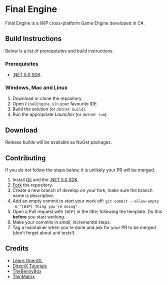 # Final Engine

Final Engine is a *WIP* cross-platform Game Engine developed in C#.

## Build Instructions

Below is a list of prerequisites and build instructions.

### Prerequisites

- [.NET 5.0 SDK](https://dotnet.microsoft.com/download/dotnet/5.0).

### Windows, Mac and Linux

1. Download or clone the repository.
2. Open `FinalEngine.sln` your favourite IDE.
3. Build the solution (or `dotnet build`).
4. Run the appropriate *Launcher* (or `dotnet run`).

## Download

Release builds will be available as NuGet packages.

## Contributing

If you do not follow the steps below, it is unlikely your PR will be merged.

1. Install [Git](https://git-scm.com/downloads) and the [.NET 5.0 SDK](https://dotnet.microsoft.com/download/dotnet/5.0).
2. [Fork](https://github.com/mtosoftware/FinalEngine/fork) the repository.
3. Create a new branch of develop on your fork, make sure the branch name is descriptive.
4. Add an empty commit to start your work off: `git commit --allow-empty -m "[WIP] Thing you're doing"`.
5. Open a Pull request with `[WIP]` in the title; following the template. Do this **before** you start working.
6. Make your commits in *small*, *incremental* steps.
7. Tag a maintainer when you're done and ask for your PR to be merged (don't forget about unit tests!).

## Credits

- [Learn OpenGL](https://learnopengl.com/)
- [DirectX Tutorials](http://www.directxtutorial.com/)
- [TheBennyBox](https://www.youtube.com/user/thebennybox)
- [ThinMatrix](https://www.youtube.com/user/ThinMatrix)
